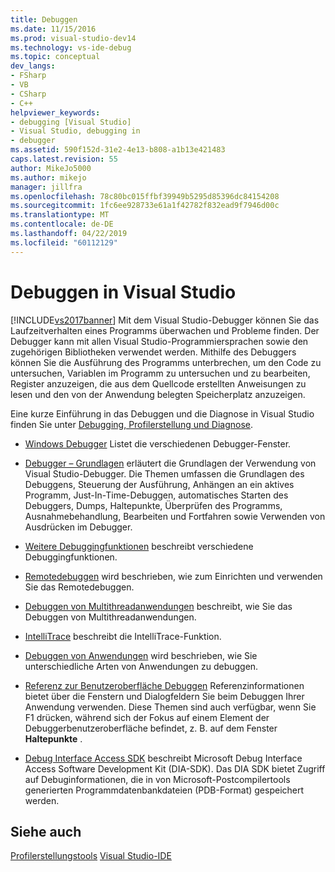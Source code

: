 ```yaml
---
title: Debuggen
ms.date: 11/15/2016
ms.prod: visual-studio-dev14
ms.technology: vs-ide-debug
ms.topic: conceptual
dev_langs:
- FSharp
- VB
- CSharp
- C++
helpviewer_keywords:
- debugging [Visual Studio]
- Visual Studio, debugging in
- debugger
ms.assetid: 590f152d-31e2-4e13-b808-a1b13e421483
caps.latest.revision: 55
author: MikeJo5000
ms.author: mikejo
manager: jillfra
ms.openlocfilehash: 78c80bc015ffbf39949b5295d85396dc84154208
ms.sourcegitcommit: 1fc6ee928733e61a1f42782f832ead9f7946d00c
ms.translationtype: MT
ms.contentlocale: de-DE
ms.lasthandoff: 04/22/2019
ms.locfileid: "60112129"
---
```

# <a name="debugging-in-visual-studio"></a>Debuggen in Visual Studio
[!INCLUDE[vs2017banner](../includes/vs2017banner.md)]
Mit dem Visual Studio-Debugger können Sie das Laufzeitverhalten eines Programms überwachen und Probleme finden. Der Debugger kann mit allen Visual Studio-Programmiersprachen sowie den zugehörigen Bibliotheken verwendet werden. Mithilfe des Debuggers können Sie die Ausführung des Programms unterbrechen, um den Code zu untersuchen, Variablen im Programm zu untersuchen und zu bearbeiten, Register anzuzeigen, die aus dem Quellcode erstellten Anweisungen zu lesen und den von der Anwendung belegten Speicherplatz anzuzeigen.

 Eine kurze Einführung in das Debuggen und die Diagnose in Visual Studio finden Sie unter [Debugging, Profilerstellung und Diagnose](https://www.visualstudio.com/features/debugging-and-diagnostics-vs).

- [Windows Debugger](../debugger/debugger-windows.md) Listet die verschiedenen Debugger-Fenster.

- [Debugger – Grundlagen](../debugger/debugger-basics.md) erläutert die Grundlagen der Verwendung von Visual Studio-Debugger. Die Themen umfassen die Grundlagen des Debuggens, Steuerung der Ausführung, Anhängen an ein aktives Programm, Just-In-Time-Debuggen, automatisches Starten des Debuggers, Dumps, Haltepunkte, Überprüfen des Programms, Ausnahmebehandlung, Bearbeiten und Fortfahren sowie Verwenden von Ausdrücken im Debugger.

- [Weitere Debuggingfunktionen](../debugger/more-debugging-features.md) beschreibt verschiedene Debuggingfunktionen.

- [Remotedebuggen](../debugger/remote-debugging.md) wird beschrieben, wie zum Einrichten und verwenden Sie das Remotedebuggen.

- [Debuggen von Multithreadanwendungen](../debugger/debug-multithreaded-applications-in-visual-studio.md) beschreibt, wie Sie das Debuggen von Multithreadanwendungen.

- [IntelliTrace](../debugger/intellitrace.md) beschreibt die IntelliTrace-Funktion.

- [Debuggen von Anwendungen](../debugger/debugging-applications.md) wird beschrieben, wie Sie unterschiedliche Arten von Anwendungen zu debuggen.

- [Referenz zur Benutzeroberfläche Debuggen](../debugger/debugging-user-interface-reference.md) Referenzinformationen bietet über die Fenstern und Dialogfeldern Sie beim Debuggen Ihrer Anwendung verwenden. Diese Themen sind auch verfügbar, wenn Sie F1 drücken, während sich der Fokus auf einem Element der Debuggerbenutzeroberfläche befindet, z. B. auf dem Fenster **Haltepunkte** .

- [Debug Interface Access SDK](../debugger/debug-interface-access/debug-interface-access-sdk.md) beschreibt Microsoft Debug Interface Access Software Development Kit (DIA-SDK). Das DIA SDK bietet Zugriff auf Debuginformationen, die in von Microsoft-Postcompilertools generierten Programmdatenbankdateien (PDB-Format) gespeichert werden.

## <a name="see-also"></a>Siehe auch
 [Profilerstellungstools](../profiling/profiling-tools.md) [Visual Studio-IDE](../ide/visual-studio-ide.md)
